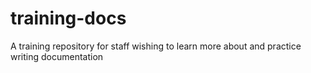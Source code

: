 # training-docs
A training repository for staff wishing to learn more about and practice writing documentation
